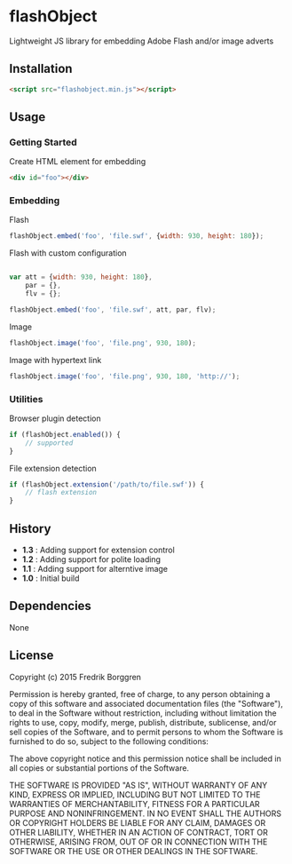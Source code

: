 # flashObject

Lightweight JS library for embedding Adobe Flash and/or image adverts

## Installation

```html
<script src="flashobject.min.js"></script>
```

## Usage

### Getting Started

Create HTML element for embedding

```html
<div id="foo"></div>
```

### Embedding

Flash

```javascript
flashObject.embed('foo', 'file.swf', {width: 930, height: 180});
```

Flash with custom configuration

```javascript

var att = {width: 930, height: 180},
    par = {},
    flv = {};

flashObject.embed('foo', 'file.swf', att, par, flv);
```

Image

```javascript
flashObject.image('foo', 'file.png', 930, 180);
```

Image with hypertext link

```javascript
flashObject.image('foo', 'file.png', 930, 180, 'http://');
```

### Utilities

Browser plugin detection
```javascript
if (flashObject.enabled()) {
    // supported
}
```

File extension detection
```javascript
if (flashObject.extension('/path/to/file.swf')) {
    // flash extension
}
```


## History

* __1.3__ : Adding support for extension control
* __1.2__ : Adding support for polite loading
* __1.1__ : Adding support for alterntive image
* __1.0__ : Initial build

## Dependencies

None

## License

Copyright (c) 2015 Fredrik Borggren

Permission is hereby granted, free of charge, to any person obtaining a copy of this software and associated documentation files (the "Software"), to deal in the Software without restriction, including without limitation the rights to use, copy, modify, merge, publish, distribute, sublicense, and/or sell copies of the Software, and to permit persons to whom the Software is furnished to do so, subject to the following conditions:

The above copyright notice and this permission notice shall be included in all copies or substantial portions of the Software.

THE SOFTWARE IS PROVIDED "AS IS", WITHOUT WARRANTY OF ANY KIND, EXPRESS OR IMPLIED, INCLUDING BUT NOT LIMITED TO THE WARRANTIES OF MERCHANTABILITY, FITNESS FOR A PARTICULAR PURPOSE AND NONINFRINGEMENT. IN NO EVENT SHALL THE AUTHORS OR COPYRIGHT HOLDERS BE LIABLE FOR ANY CLAIM, DAMAGES OR OTHER LIABILITY, WHETHER IN AN ACTION OF CONTRACT, TORT OR OTHERWISE, ARISING FROM, OUT OF OR IN CONNECTION WITH THE SOFTWARE OR THE USE OR OTHER DEALINGS IN THE SOFTWARE.